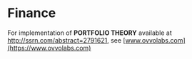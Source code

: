 # Finance
For implementation of **PORTFOLIO THEORY** available at  http://ssrn.com/abstract=2791621, see [www.ovvolabs.com](https://www.ovvolabs.com)



